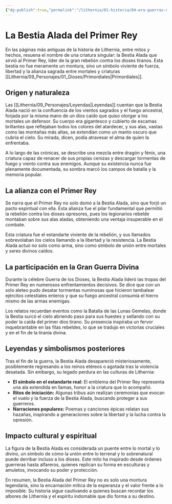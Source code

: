 ```yaml
---
{"dg-publish":true,"permalink":"/lithernia/01-historia/04-era-guerras-dioses/la-bestia-alada-del-primer-rey/","title":"La Bestia Alada del Primer Rey","tags":["lithernia","criatura","mito","guerra-divina","primer-rey"]}
---
```


# La Bestia Alada del Primer Rey

En las páginas más antiguas de la historia de Lithernia, entre mitos y hechos, resuena el nombre de una criatura singular: la Bestia Alada que sirvió al Primer Rey, líder de la gran rebelión contra los dioses tiranos. Esta bestia no fue meramente un montura, sino un símbolo viviente de fuerza, libertad y la alianza sagrada entre mortales y criaturas [[Lithernia/09_Personajes/01_Dioses/Primordiales\|Primordiales]].

## Origen y naturaleza

Las [[Lithernia/09_Personajes/Leyendas\|Leyendas]] cuentan que la Bestia Alada nació en la confluencia de los vientos sagrados y el fuego ancestral, forjada por la misma mano de un dios caído que quiso otorgar a los mortales un defensor. Su cuerpo era gigantesco y cubierto de escamas brillantes que reflejaban todos los colores del atardecer, y sus alas, vastas como las montañas más altas, se extendían como un manto oscuro que cubría el cielo. Su mirada, dicen, podía atravesar el alma de quien la enfrentaba.

A lo largo de las crónicas, se describe una mezcla entre dragón y fénix, una criatura capaz de renacer de sus propias cenizas y descargar tormentas de fuego y viento contra sus enemigos. Aunque su existencia nunca fue plenamente documentada, su sombra marcó los campos de batalla y la memoria popular.

## La alianza con el Primer Rey

Se narra que el Primer Rey no solo domó a la Bestia Alada, sino que forjó un pacto espiritual con ella. Esta alianza fue el pilar fundamental que permitió la rebelión contra los dioses opresores, pues los legionarios rebelde montaban sobre sus alas aladas, obteniendo una ventaja insuperable en el combate.

Esta criatura fue el estandarte viviente de la rebelión, y sus llamados sobrevolaban los cielos llamando a la libertad y la resistencia. La Bestia Alada actuó no solo como arma, sino como símbolo de unión entre mortales y seres divinos caídos.

## La participación en la Gran Guerra Divina

Durante la célebre Guerra de los Dioses, la Bestia Alada lideró las tropas del Primer Rey en numerosos enfrentamientos decisivos. Se dice que con un solo aleteo pudo desatar tormentas numinosas que hicieron tambalear ejércitos celestiales enteros y que su fuego ancestral consumía el hierro mismo de las armas enemigas.

Los relatos recuerdan eventos como la Batalla de las Lunas Gemelas, donde la Bestia surcó el cielo abriendo paso para sus huestes y sellando con su poder la caída del primer dios tirano. Su presencia inspiraba un fervor inquebrantable en las filas rebeldes, lo que se tradujo en victorias cruciales y en el fin de la tiranía divina.

## Leyendas y simbolismos posteriores

Tras el fin de la guerra, la Bestia Alada desapareció misteriosamente, posiblemente regresando a los reinos etéreos o agotada tras la violencia desatada. Sin embargo, su legado perdura en las culturas de Lithernia:

- **El símbolo en el estandarte real:** El emblema del Primer Rey representa una ala extendida en llamas, honor a la criatura que lo acompañó.
- **Ritos de iniciación:** Algunas tribus aún realizan ceremonias que evocan el vuelo y la fuerza de la Bestia Alada, buscando proteger a sus guerreros.
- **Narraciones populares:** Poemas y canciones épicas relatan sus hazañas, inspirando a generaciones sobre la libertad y la lucha contra la opresión.

## Impacto cultural y espiritual

La figura de la Bestia Alada es considerada un puente entre lo mortal y lo divino, un símbolo de cómo la unión entre lo terrenal y lo sobrenatural puede derribar incluso a los dioses. Este mito ha inspirado desde órdenes guerreras hasta alfareros, quienes replican su forma en esculturas y amuletos, invocando su poder y protección.

En resumen, la Bestia Alada del Primer Rey no es solo una montura legendaria, sino la encarnación mítica de la esperanza y el valor frente a lo imposible. Su historia sigue cautivando a quienes buscan recordar los albores de Lithernia y el espíritu indomable que dio forma a su destino.